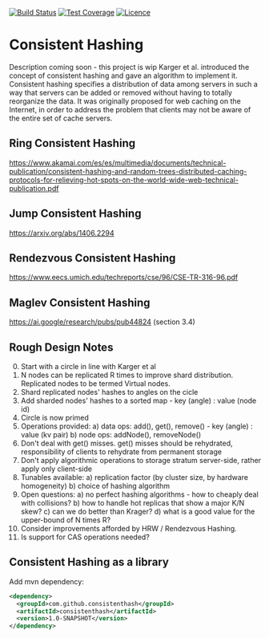 [![Build Status](https://img.shields.io/travis/gsharma/consistent-hash/master.svg)](https://travis-ci.org/gsharma/consistent-hash)
[![Test Coverage](https://img.shields.io/codecov/c/github/gsharma/consistent-hash/master.svg)](https://codecov.io/github/gsharma/consistent-hash?branch=master)
[![Licence](https://img.shields.io/hexpm/l/plug.svg)](https://github.com/gsharma/consistent-hash/blob/master/LICENSE)

# Consistent Hashing

Description coming soon - this project is wip
Karger et al. introduced the concept of consistent hashing and gave an algorithm to implement it. Consistent hashing specifies a distribution of data among servers in such a way that servers can be added or removed without having to totally reorganize the data. It was originally proposed for web caching on the Internet, in order to address the problem that clients may not be aware of the entire set of cache servers.

## Ring Consistent Hashing
https://www.akamai.com/es/es/multimedia/documents/technical-publication/consistent-hashing-and-random-trees-distributed-caching-protocols-for-relieving-hot-spots-on-the-world-wide-web-technical-publication.pdf

## Jump Consistent Hashing
https://arxiv.org/abs/1406.2294

## Rendezvous Consistent Hashing
https://www.eecs.umich.edu/techreports/cse/96/CSE-TR-316-96.pdf

## Maglev Consistent Hashing
https://ai.google/research/pubs/pub44824 (section 3.4)

## Rough Design Notes

0. Start with a circle in line with Karger et al
1. N nodes can be replicated R times to improve shard distribution. Replicated nodes to be termed Virtual nodes.
2. Shard replicated nodes' hashes to angles on the cicle
3. Add sharded nodes' hashes to a sorted map - key (angle) : value (node id)
4. Circle is now primed
5. Operations provided:
   a) data ops: add(), get(), remove() - key (angle) : value (kv pair)
   b) node ops: addNode(), removeNode()
6. Don't deal with get() misses. get() misses should be rehydrated, responsibility of clients to rehydrate from permanent storage
7. Don't apply algorithmic operations to storage stratum server-side, rather apply only client-side
8. Tunables available:
   a) replication factor (by cluster size, by hardware homogeneity)
   b) choice of hashing algorithm
9. Open questions:
   a) no perfect hashing algorithms - how to cheaply deal with collisions?
   b) how to handle hot replicas that show a major K/N skew?
   c) can we do better than Krager?
   d) what is a good value for the upper-bound of N times R?
10. Consider improvements afforded by HRW / Rendezvous Hashing.
11. Is support for CAS operations needed?

## Consistent Hashing as a library
Add mvn dependency:
```xml
<dependency>
  <groupId>com.github.consistenthash</groupId>
  <artifactId>consistenthash</artifactId>
  <version>1.0-SNAPSHOT</version>
</dependency>
```
